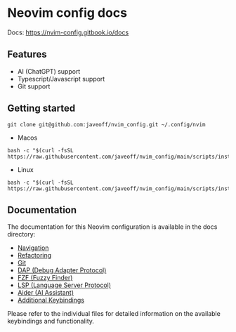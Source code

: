 # Neovim config docs

Docs: https://nvim-config.gitbook.io/docs

## Features

- AI (ChatGPT) support
- Typescript/Javascript support
- Git support

## Getting started

```
git clone git@github.com:javeoff/nvim_config.git ~/.config/nvim
```

- Macos

```
bash -c "$(curl -fsSL https://raw.githubusercontent.com/javeoff/nvim_config/main/scripts/install_macos.sh)"
```

- Linux

```
bash -c "$(curl -fsSL https://raw.githubusercontent.com/javeoff/nvim_config/main/scripts/install_linux.sh)"
```

## Documentation

The documentation for this Neovim configuration is available in the docs directory:

- [Navigation](docs/navigation.md)
- [Refactoring](docs/refactor.md)
- [Git](docs/git.md)
- [DAP (Debug Adapter Protocol)](docs/dap.md)
- [FZF (Fuzzy Finder)](docs/fzf.md)
- [LSP (Language Server Protocol)](docs/lsp.md)
- [Aider (AI Assistant)](docs/aider.md)
- [Additional Keybindings](docs/additional.md)

Please refer to the individual files for detailed information on the available keybindings and functionality.
